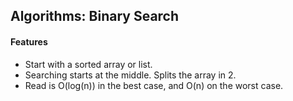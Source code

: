 ## Algorithms: Binary Search

#### Features
- Start with a sorted array or list.
- Searching starts at the middle. Splits the array in 2.
- Read is O(log(n)) in the best case, and O(n) on the worst case.
